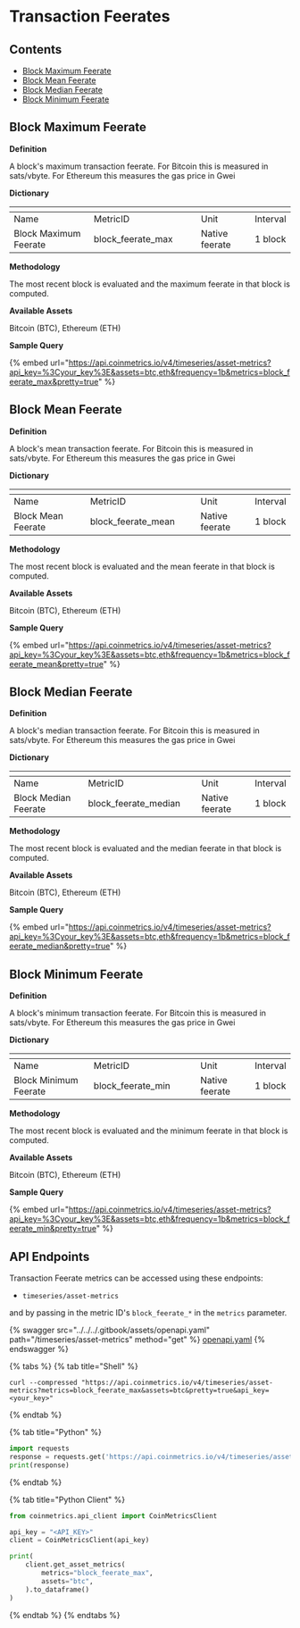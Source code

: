 # Transaction Feerates

## Contents

* [Block Maximum Feerate](transaction-feerates.md#block\_feerate\_max)
* [Block Mean Feerate](transaction-feerates.md#block\_feerate\_mean)
* [Block Median Feerate](transaction-feerates.md#block\_feerate\_median)
* [Block Minimum Feerate](transaction-feerates.md#block\_feerate\_min)

## Block Maximum Feerate <a href="#block_feerate_max" id="block_feerate_max"></a>

**Definition**

A block's maximum transaction feerate. For Bitcoin this is measured in sats/vbyte. For Ethereum this measures the gas price in Gwei

**Dictionary**

<table data-header-hidden><thead><tr><th width="180"></th><th width="210"></th><th width="107"></th><th></th></tr></thead><tbody><tr><td>Name</td><td>MetricID</td><td>Unit</td><td>Interval</td></tr><tr><td>Block Maximum Feerate</td><td>block_feerate_max</td><td>Native feerate</td><td>1 block</td></tr></tbody></table>

**Methodology**

The most recent block is evaluated and the maximum feerate in that block is computed.

**Available Assets**

Bitcoin (BTC), Ethereum (ETH)

**Sample Query**

{% embed url="https://api.coinmetrics.io/v4/timeseries/asset-metrics?api_key=%3Cyour_key%3E&assets=btc,eth&frequency=1b&metrics=block_feerate_max&pretty=true" %}

## Block Mean Feerate <a href="#block_feerate_mean" id="block_feerate_mean"></a>

**Definition**

A block's mean transaction feerate. For Bitcoin this is measured in sats/vbyte. For Ethereum this measures the gas price in Gwei

**Dictionary**

<table data-header-hidden><thead><tr><th width="180"></th><th width="210"></th><th width="107"></th><th></th></tr></thead><tbody><tr><td>Name</td><td>MetricID</td><td>Unit</td><td>Interval</td></tr><tr><td>Block Mean Feerate</td><td>block_feerate_mean</td><td>Native feerate</td><td>1 block</td></tr></tbody></table>

**Methodology**

The most recent block is evaluated and the mean feerate in that block is computed.

**Available Assets**

Bitcoin (BTC), Ethereum (ETH)

**Sample Query**

{% embed url="https://api.coinmetrics.io/v4/timeseries/asset-metrics?api_key=%3Cyour_key%3E&assets=btc,eth&frequency=1b&metrics=block_feerate_mean&pretty=true" %}

## Block Median Feerate <a href="#block_feerate_median" id="block_feerate_median"></a>

**Definition**

A block's median transaction feerate. For Bitcoin this is measured in sats/vbyte. For Ethereum this measures the gas price in Gwei

**Dictionary**

<table data-header-hidden><thead><tr><th width="180"></th><th width="210"></th><th width="107"></th><th></th></tr></thead><tbody><tr><td>Name</td><td>MetricID</td><td>Unit</td><td>Interval</td></tr><tr><td>Block Median Feerate</td><td>block_feerate_median</td><td>Native feerate</td><td>1 block</td></tr></tbody></table>

**Methodology**

The most recent block is evaluated and the median feerate in that block is computed.

**Available Assets**

Bitcoin (BTC), Ethereum (ETH)

**Sample Query**

{% embed url="https://api.coinmetrics.io/v4/timeseries/asset-metrics?api_key=%3Cyour_key%3E&assets=btc,eth&frequency=1b&metrics=block_feerate_median&pretty=true" %}

## Block Minimum Feerate <a href="#block_feerate_min" id="block_feerate_min"></a>

**Definition**

A block's minimum transaction feerate. For Bitcoin this is measured in sats/vbyte. For Ethereum this measures the gas price in Gwei

**Dictionary**

<table data-header-hidden><thead><tr><th width="180"></th><th width="210"></th><th width="107"></th><th></th></tr></thead><tbody><tr><td>Name</td><td>MetricID</td><td>Unit</td><td>Interval</td></tr><tr><td>Block Minimum Feerate</td><td>block_feerate_min</td><td>Native feerate</td><td>1 block</td></tr></tbody></table>

**Methodology**

The most recent block is evaluated and the minimum feerate in that block is computed.

**Available Assets**

Bitcoin (BTC), Ethereum (ETH)

**Sample Query**

{% embed url="https://api.coinmetrics.io/v4/timeseries/asset-metrics?api_key=%3Cyour_key%3E&assets=btc,eth&frequency=1b&metrics=block_feerate_min&pretty=true" %}

## API Endpoints

Transaction Feerate metrics can be accessed using these endpoints:

* `timeseries/asset-metrics`

and by passing in the metric ID's `block_feerate_*` in the `metrics` parameter.

{% swagger src="../../../.gitbook/assets/openapi.yaml" path="/timeseries/asset-metrics" method="get" %}
[openapi.yaml](../../../.gitbook/assets/openapi.yaml)
{% endswagger %}

{% tabs %}
{% tab title="Shell" %}
```shell
curl --compressed "https://api.coinmetrics.io/v4/timeseries/asset-metrics?metrics=block_feerate_max&assets=btc&pretty=true&api_key=<your_key>"
```
{% endtab %}

{% tab title="Python" %}
```python
import requests
response = requests.get('https://api.coinmetrics.io/v4/timeseries/asset-metrics?metrics=block_feerate_max&assets=btc&pretty=true&api_key=<your_key>').json()
print(response)
```
{% endtab %}

{% tab title="Python Client" %}
```python
from coinmetrics.api_client import CoinMetricsClient

api_key = "<API_KEY>"
client = CoinMetricsClient(api_key)

print(
    client.get_asset_metrics(
        metrics="block_feerate_max", 
        assets="btc",
    ).to_dataframe()
)
```
{% endtab %}
{% endtabs %}
